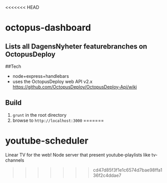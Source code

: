 <<<<<<< HEAD
# octopus-dashboard
## Lists all DagensNyheter featurebranches on OctopusDeploy

##Tech
+ node+express+handlebars
+ uses the OctopusDeploy web API v2.x https://github.com/OctopusDeploy/OctopusDeploy-Api/wiki

## Build
1. `grunt` in the root directory
2. browse to `http://localhost:3000`
=======
# youtube-scheduler
Linear TV for the web! Node server that present youtube-playlists like tv-channels
>>>>>>> cd47d85f3f1e1c6574d7bae98ffa136f2c4ddae7
